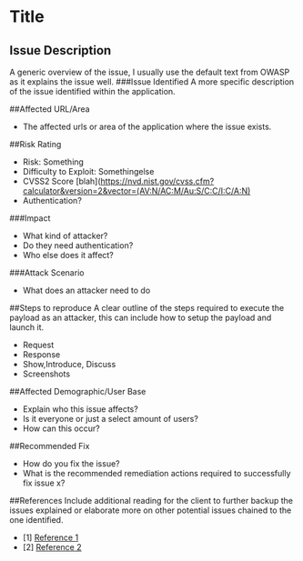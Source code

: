 # Title
## Issue Description
A generic overview of the issue, I usually use the default text from OWASP as it explains the issue well.
###Issue Identified
A more specific description of the issue identified within the application.

##Affected URL/Area
- The affected urls or area of the application where the issue exists.

##Risk Rating
- Risk: Something
- Difficulty to Exploit: Somethingelse
- CVSS2 Score [blah](https://nvd.nist.gov/cvss.cfm?calculator&version=2&vector=(AV:N/AC:M/Au:S/C:C/I:C/A:N)
- Authentication?

###Impact
- What kind of attacker?
- Do they need authentication?
- Who else does it affect?

###Attack Scenario
- What does an attacker need to do

##Steps to reproduce
A clear outline of the steps required to execute the payload as an attacker, this can include how to setup the payload and launch it.
- Request
- Response
- Show,Introduce, Discuss
- Screenshots

##Affected Demographic/User Base 
- Explain who this issue affects? 
- Is it everyone or just a select amount of users? 
- How can this occur?

##Recommended Fix
- How do you fix the issue? 
- What is the recommended remediation actions required to successfully fix issue x?

##References
Include additional reading for the client to further backup the issues explained or elaborate more on other potential issues chained to the one identified.
- [1] [Reference 1]()
- [2] [Reference 2]()
